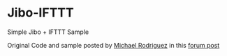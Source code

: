 # Jibo-IFTTT
Simple Jibo + IFTTT Sample 

Original Code and sample posted by [Michael Rodriguez](https://github.com/michaelrod77) in this [forum post](https://discuss.jibo.com/t/how-to-connect-jibo-sdk-to-ifttt-maker-recipe-in-10-minutes/1305) 
